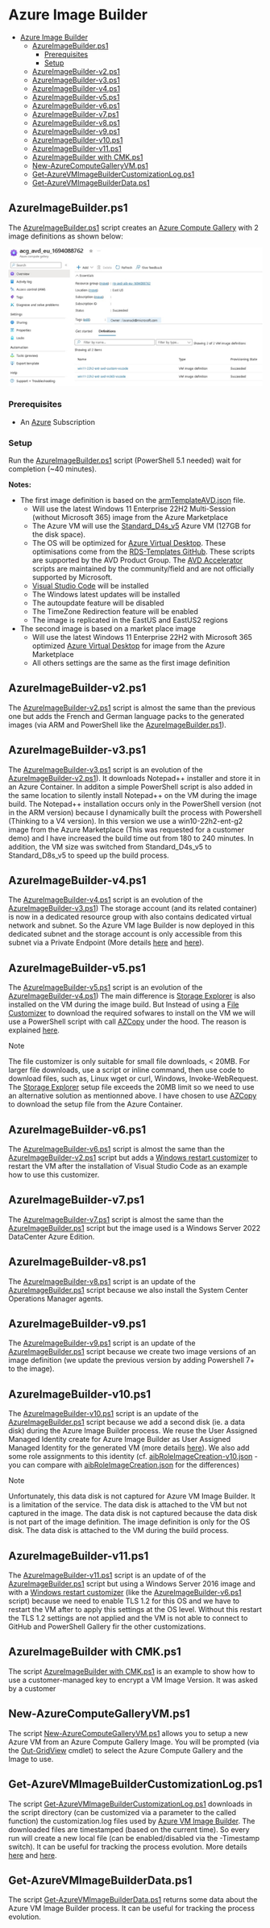 # Azure Image Builder

- [Azure Image Builder](#azure-image-builder)
  - [AzureImageBuilder.ps1](#azureimagebuilderps1)
    - [Prerequisites](#prerequisites)
    - [Setup](#setup)
  - [AzureImageBuilder-v2.ps1](#azureimagebuilder-v2ps1)
  - [AzureImageBuilder-v3.ps1](#azureimagebuilder-v3ps1)
  - [AzureImageBuilder-v4.ps1](#azureimagebuilder-v4ps1)
  - [AzureImageBuilder-v5.ps1](#azureimagebuilder-v5ps1)
  - [AzureImageBuilder-v6.ps1](#azureimagebuilder-v6ps1)
  - [AzureImageBuilder-v7.ps1](#azureimagebuilder-v7ps1)
  - [AzureImageBuilder-v8.ps1](#azureimagebuilder-v8ps1)
  - [AzureImageBuilder-v9.ps1](#azureimagebuilder-v9ps1)
  - [AzureImageBuilder-v10.ps1](#azureimagebuilder-v10ps1)
  - [AzureImageBuilder-v11.ps1](#azureimagebuilder-v11ps1)
  - [AzureImageBuilder with CMK.ps1](#azureimagebuilder-with-cmkps1)
  - [New-AzureComputeGalleryVM.ps1](#new-azurecomputegalleryvmps1)
  - [Get-AzureVMImageBuilderCustomizationLog.ps1](#get-azurevmimagebuildercustomizationlogps1)
  - [Get-AzureVMImageBuilderData.ps1](#get-azurevmimagebuilderdataps1)

## AzureImageBuilder.ps1

The [AzureImageBuilder.ps1](AzureImageBuilder.ps1) script creates an [Azure Compute Gallery](https://learn.microsoft.com/en-us/azure/virtual-machines/azure-compute-gallery) with 2 image definitions as shown below:

![Azure Compute Gallery](docs/acg.jpg)

### Prerequisites

- An [Azure](https://portal.azure.com) Subscription

### Setup

Run the [AzureImageBuilder.ps1](AzureImageBuilder.ps1) script (PowerShell 5.1 needed) wait for completion (~40 minutes).

**Notes:**

- The first image definition is based on the [armTemplateAVD.json](armTemplateAVD.json) file.
  - Will use the latest Windows 11 Enterprise 22H2 Multi-Session (without Microsoft 365) image from the Azure Marketplace
  - The Azure VM will use the [Standard_D4s_v5](https://learn.microsoft.com/en-us/azure/virtual-machines/dv5-dsv5-series#dsv5-serieshttps://learn.microsoft.com/en-us/azure/virtual-machines/dv3-dsv3-series) Azure VM (127GB for the disk space).
  - The OS will be optimized for [Azure Virtual Desktop](https://azure.microsoft.com/en-us/products/virtual-desktop). These optimisations come from the [RDS-Templates GitHub](https://github.com/Azure/RDS-Templates/tree/master/CustomImageTemplateScripts). These scripts are supported by the AVD Product Group. The [AVD Accelerator](https://github.com/Azure/avdaccelerator) scripts are maintained by the community/field and are not officially supported by Microsoft.
  - [Visual Studio Code](https://code.visualstudio.com/) will be installed
  - The Windows latest updates will be installed
  - The autoupdate feature will be disabled
  - The TimeZone Redirection feature will be enabled
  - The image is replicated in the EastUS and EastUS2 regions
- The second image is based on a market place image
  - Will use the latest Windows 11 Enterprise 22H2 with Microsoft 365 optimized [Azure Virtual Desktop](https://azure.microsoft.com/en-us/products/virtual-desktop) for image from the Azure Marketplace
  - All others settings are the same as the first image definition

## AzureImageBuilder-v2.ps1

The [AzureImageBuilder-v2.ps1](AzureImageBuilder-v2.ps1) script is almost the same than the previous one but adds the French and German language packs to the generated images (via ARM and PowerShell like the [AzureImageBuilder.ps1](AzureImageBuilder.ps1)).

## AzureImageBuilder-v3.ps1

The [AzureImageBuilder-v3.ps1](AzureImageBuilder-v3.ps1) script is an evolution of the [AzureImageBuilder-v2.ps1](AzureImageBuilder-v2.ps1)). It downloads Notepad++ installer and store it in an Azure Container. In additon a simple PowerShell script is also added in the same location to silently install Notepad++ on the VM during the image build. The Notepad++ installation occurs only in the PowerShell version (not in the ARM version) because I dynamically built the process with Powershell (Thinking to a V4 version).
In this version we use a win10-22h2-ent-g2 image from the Azure Marketplace (This was requested for a customer demo) and I have increased the build time out from 180 to 240 minutes. In addition, the VM size was switched from Standard_D4s_v5 to Standard_D8s_v5 to speed up the build process.

## AzureImageBuilder-v4.ps1

The [AzureImageBuilder-v4.ps1](AzureImageBuilder-v4.ps1) script is an evolution of the [AzureImageBuilder-v3.ps1](AzureImageBuilder-v3.ps1))
The storage account (and its related container) is now in a dedicated resource group with also contains dedicated virtual network and subnet.
So the Azure VM Iage Builder is now deployed in this dedicated subnet and the storage account is only accessible from this subnet via a Private Endpoint (More details [here](https://learn.microsoft.com/en-us/azure/virtual-machines/linux/image-builder-networking) and [here](https://learn.microsoft.com/en-us/azure/virtual-machines/windows/image-builder-vnet)).

## AzureImageBuilder-v5.ps1

The [AzureImageBuilder-v5.ps1](AzureImageBuilder-v5.ps1) script is an evolution of the [AzureImageBuilder-v4.ps1](AzureImageBuilder-v4.ps1))
The main difference is [Storage Explorer](https://azure.microsoft.com/en-us/products/storage/storage-explorer) is also installed on the VM during the image build. But Instead of using a [File Customizer](https://learn.microsoft.com/en-us/azure/virtual-machines/linux/image-builder-json?tabs=json%2Cazure-powershell#file-customizer) to download the required sofwares to install on the VM we will use a PowerShell script with call [AZCopy](https://learn.microsoft.com/en-us/azure/storage/common/storage-use-azcopy-v10) under the hood. The reason is explained [here](https://learn.microsoft.com/en-us/azure/virtual-machines/linux/image-builder-json?tabs=json%2Cazure-powershell#file-customizer).
> [!NOTE]
> The file customizer is only suitable for small file downloads, < 20MB. For larger file downloads, use a script or inline command, then use code to download files, such as, Linux wget or curl, Windows, Invoke-WebRequest.
> The [Storage Explorer](https://azure.microsoft.com/en-us/products/storage/storage-explorer) setup file exceeds the 20MB limit so we need to use an alternative solution as mentionned above. I have chosen to use [AZCopy](https://learn.microsoft.com/en-us/azure/storage/common/storage-use-azcopy-v10) to download the setup file from the Azure Container.

## AzureImageBuilder-v6.ps1

The [AzureImageBuilder-v6.ps1](AzureImageBuilder-v6.ps1) script is almost the same than the [AzureImageBuilder-v2.ps1](AzureImageBuilder-v2.ps1) script but adds a [Windows restart customizer](<https://learn.microsoft.com/en-us/azure/virtual-machines/linux/image-builder-json?tabs=json%2Cazure-powershell#windows-restart-customizer>) to restart the VM after the installation of Visual Studio Code as an example how to use this customizer.

## AzureImageBuilder-v7.ps1

The [AzureImageBuilder-v7.ps1](AzureImageBuilder-v7.ps1) script is almost the same than the [AzureImageBuilder.ps1](AzureImageBuilder.ps1) script but the image used is a Windows Server 2022 DataCenter Azure Edition.

## AzureImageBuilder-v8.ps1

The [AzureImageBuilder-v8.ps1](AzureImageBuilder-v8.ps1) script is an update of the [AzureImageBuilder.ps1](AzureImageBuilder.ps1) script because we also install the System Center Operations Manager agents.

## AzureImageBuilder-v9.ps1

The [AzureImageBuilder-v9.ps1](AzureImageBuilder-v9.ps1) script is an update of the [AzureImageBuilder.ps1](AzureImageBuilder.ps1) script because we create two image versions of an image definition (we update the previous version by adding Powershell 7+ to the image).

## AzureImageBuilder-v10.ps1

The [AzureImageBuilder-v10.ps1](AzureImageBuilder-v10.ps1) script is an update of the [AzureImageBuilder.ps1](AzureImageBuilder.ps1) script because we add a second disk (ie. a data disk) during the Azure Image Builder process. We reuse the User Assigned Managed Identity create for Azure Image Builder as User Assigned Managed Identity for the generated VM (more details [here](https://learn.microsoft.com/en-us/azure/virtual-machines/linux/image-builder-json?tabs=json%2Cazure-powershell#user-assigned-identity-for-the-image-builder-build-vm)). We also add some role assignments to this identity (cf. [aibRoleImageCreation-v10.json](aibRoleImageCreation-v10.json) - you can compare with [aibRoleImageCreation.json](aibRoleImageCreation.json) for the differences)
> [!NOTE]
> Unfortunately, this data disk is not captured for Azure VM Image Builder. It is a limitation of the service. The data disk is attached to the VM but not captured in the image. The data disk is not captured because the data disk is not part of the image definition. The image definition is only for the OS disk. The data disk is attached to the VM during the build process.

## AzureImageBuilder-v11.ps1

The [AzureImageBuilder-v11.ps1](AzureImageBuilder-v11.ps1) script is an update of of the [AzureImageBuilder.ps1](AzureImageBuilder.ps1) script but using a Windows Server 2016 image and with a [Windows restart customizer](<https://learn.microsoft.com/en-us/azure/virtual-machines/linux/image-builder-json?tabs=json%2Cazure-powershell#windows-restart-customizer>) (like the [AzureImageBuilder-v6.ps1](AzureImageBuilder-v6.ps1) script) because we need to enable TLS 1.2 for this OS and we have to restart the VM after to apply this settings at the OS level. Without this restart the TLS 1.2 settings are not applied and the VM is not able to connect to GitHub and PowerShell Gallery fir the other customizations.

## AzureImageBuilder with CMK.ps1

The script [AzureImageBuilder with CMK.ps1](AzureImageBuilder%20with%20CMK.ps1) is an example to show how to use a customer-managed key to encrypt a VM Image Version. It was asked by a customer

## New-AzureComputeGalleryVM.ps1

The script [New-AzureComputeGalleryVM.ps1](New-AzureComputeGalleryVM.ps1) allows you to setup a new Azure VM from an Azure Compute Gallery Image. You will be prompted (via the [Out-GridView](https://learn.microsoft.com/en-us/powershell/module/microsoft.powershell.utility/out-gridview?view=powershell-5.1) cmdlet) to select the Azure Compute Gallery and the Image to use.

## Get-AzureVMImageBuilderCustomizationLog.ps1

The script [Get-AzureVMImageBuilderCustomizationLog.ps1](Get-AzureVMImageBuilderCustomizationLog.ps1) downloads in the script directory (can be customized via a parameter to the called function) the customization.log files used by [Azure VM Image Builder](https://learn.microsoft.com/en-us/azure/virtual-machines/image-builder-overview?tabs=azure-powershell). The downloaded files are timestamped (based on the current time). So every run will create a new local file (can be enabled/disabled via the -Timestamp switch). It can be useful for tracking the process evolution.
More details [here](https://learn.microsoft.com/en-us/azure/virtual-desktop/troubleshoot-custom-image-templates) and [here](https://learn.microsoft.com/en-us/azure/virtual-machines/linux/image-builder-troubleshoot).

## Get-AzureVMImageBuilderData.ps1

The script [Get-AzureVMImageBuilderData.ps1](Get-AzureVMImageBuilderData.ps1) returns some data about the Azure VM Image Builder process. It can be useful for tracking the process evolution.
